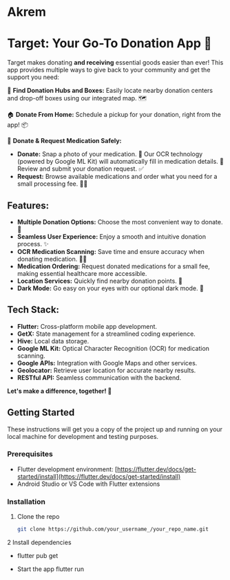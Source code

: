 # Akrem

# Target: Your Go-To Donation App 🎯

Target makes donating **and receiving** essential goods easier than ever! This app provides multiple ways to give back to your community and get the support you need:

🙌 **Find Donation Hubs and Boxes:** Easily locate nearby donation centers and drop-off boxes using our integrated map. 🗺️

🏠 **Donate From Home:**  Schedule a pickup for your donation, right from the app! 📦

💊 **Donate & Request Medication Safely:** 
* **Donate:** Snap a photo of your medication. 📸 Our OCR technology (powered by Google ML Kit) will automatically fill in medication details. 🤖 Review and submit your donation request. ✅
* **Request:** Browse available medications and order what you need for a small processing fee.  💊🛒

## Features:

* **Multiple Donation Options:**  Choose the most convenient way to donate.  🎁
* **Seamless User Experience:**  Enjoy a smooth and intuitive donation process. ✨
* **OCR Medication Scanning:**  Save time and ensure accuracy when donating medication. 💊📸
* **Medication Ordering:** Request donated medications for a small fee, making essential healthcare more accessible. 
* **Location Services:** Quickly find nearby donation points. 📍
* **Dark Mode:**  Go easy on your eyes with our optional dark mode.  🌙 

## Tech Stack:

* **Flutter:**  Cross-platform mobile app development.
* **GetX:**  State management for a streamlined coding experience. 
* **Hive:**  Local data storage. 
* **Google ML Kit:**  Optical Character Recognition (OCR) for medication scanning.
* **Google APIs:**  Integration with Google Maps and other services.
* **Geolocator:**  Retrieve user location for accurate nearby results.
* **RESTful API:**  Seamless communication with the backend. 

**Let's make a difference, together! 💖** 



## Getting Started

These instructions will get you a copy of the project up and running on your local machine for development and testing purposes. 

### Prerequisites

* Flutter development environment: [https://flutter.dev/docs/get-started/install](https://flutter.dev/docs/get-started/install)
* Android Studio or VS Code with Flutter extensions

### Installation

1. Clone the repo
   ```sh
   git clone https://github.com/your_username_/your_repo_name.git


2 Install dependencies
* flutter pub get

* Start the app
  flutter run
